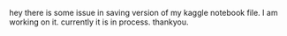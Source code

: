 hey there is some issue in saving version of my kaggle notebook file.
I am working on it.
currently it is in process.
thankyou.
